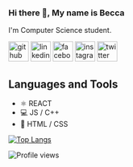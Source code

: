 ### Hi there 👋, My name is Becca

I'm Computer Science student.


[<img src='https://cdn.jsdelivr.net/npm/simple-icons@3.0.1/icons/github.svg' alt='github' height='40'>](https://github.com/bmidf)  [<img src='https://cdn.jsdelivr.net/npm/simple-icons@3.0.1/icons/linkedin.svg' alt='linkedin' height='40'>](https://www.linkedin.com/in/bmidf/)  [<img src='https://cdn.jsdelivr.net/npm/simple-icons@3.0.1/icons/facebook.svg' alt='facebook' height='40'>](https://www.facebook.com/bmidfs)  [<img src='https://cdn.jsdelivr.net/npm/simple-icons@3.0.1/icons/instagram.svg' alt='instagram' height='40'>](https://www.instagram.com/bmidf/)  [<img src='https://cdn.jsdelivr.net/npm/simple-icons@3.0.1/icons/twitter.svg' alt='twitter' height='40'>](https://twitter.com/bmidfs)  

## Languages and Tools
* ⚛️ REACT
* 💻 JS / C++
* 📘 HTML / CSS 

[![Top Langs](https://github-readme-stats.vercel.app/api/top-langs/?username=bmidf)](https://github.com/anuraghazra/github-readme-stats)

![Profile views](https://gpvc.arturio.dev/bmidf)  
